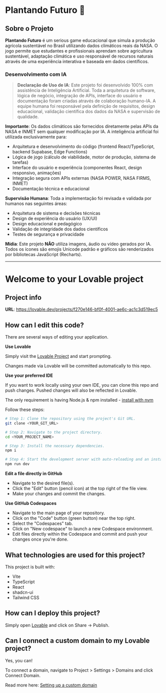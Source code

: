 # Plantando Futuro 🌱

## Sobre o Projeto

**Plantando Futuro** é um serious game educacional que simula a produção agrícola sustentável no Brasil utilizando dados climáticos reais da NASA. O jogo permite que estudantes e profissionais aprendam sobre agricultura sustentável, adaptação climática e uso responsável de recursos naturais através de uma experiência interativa e baseada em dados científicos.

### Desenvolvimento com IA

> **Declaração de Uso de IA**: Este projeto foi desenvolvido 100% com assistência de Inteligência Artificial. Toda a arquitetura de software, lógica de negócio, integração de APIs, interface do usuário e documentação foram criadas através de colaboração humano-IA. A equipe humana foi responsável pela definição de requisitos, design educacional, validação científica dos dados da NASA e supervisão de qualidade.

**Importante**: Os dados climáticos são fornecidos diretamente pelas APIs da NASA e INMET sem qualquer modificação por IA. A inteligência artificial foi utilizada exclusivamente para:
- Arquitetura e desenvolvimento do código (frontend React/TypeScript, backend Supabase, Edge Functions)
- Lógica de jogo (cálculo de viabilidade, motor de produção, sistema de tarefas)
- Interface do usuário e experiência (componentes React, design responsivo, animações)
- Integração segura com APIs externas (NASA POWER, NASA FIRMS, INMET)
- Documentação técnica e educacional

**Supervisão Humana**: Toda a implementação foi revisada e validada por humanos nas seguintes áreas:
- Arquitetura de sistema e decisões técnicas
- Design de experiência do usuário (UX/UI)
- Design educacional e pedagógico
- Validação de integridade dos dados científicos
- Testes de segurança e privacidade

**Mídia**: Este projeto **NÃO** utiliza imagens, áudio ou vídeo gerados por IA. Todos os ícones são emojis Unicode padrão e gráficos são renderizados por bibliotecas JavaScript (Recharts).

---

# Welcome to your Lovable project

## Project info

**URL**: https://lovable.dev/projects/f270e146-bf0f-4001-ae6c-ac1c3d519ec5

## How can I edit this code?

There are several ways of editing your application.

**Use Lovable**

Simply visit the [Lovable Project](https://lovable.dev/projects/f270e146-bf0f-4001-ae6c-ac1c3d519ec5) and start prompting.

Changes made via Lovable will be committed automatically to this repo.

**Use your preferred IDE**

If you want to work locally using your own IDE, you can clone this repo and push changes. Pushed changes will also be reflected in Lovable.

The only requirement is having Node.js & npm installed - [install with nvm](https://github.com/nvm-sh/nvm#installing-and-updating)

Follow these steps:

```sh
# Step 1: Clone the repository using the project's Git URL.
git clone <YOUR_GIT_URL>

# Step 2: Navigate to the project directory.
cd <YOUR_PROJECT_NAME>

# Step 3: Install the necessary dependencies.
npm i

# Step 4: Start the development server with auto-reloading and an instant preview.
npm run dev
```

**Edit a file directly in GitHub**

- Navigate to the desired file(s).
- Click the "Edit" button (pencil icon) at the top right of the file view.
- Make your changes and commit the changes.

**Use GitHub Codespaces**

- Navigate to the main page of your repository.
- Click on the "Code" button (green button) near the top right.
- Select the "Codespaces" tab.
- Click on "New codespace" to launch a new Codespace environment.
- Edit files directly within the Codespace and commit and push your changes once you're done.

## What technologies are used for this project?

This project is built with:

- Vite
- TypeScript
- React
- shadcn-ui
- Tailwind CSS

## How can I deploy this project?

Simply open [Lovable](https://lovable.dev/projects/f270e146-bf0f-4001-ae6c-ac1c3d519ec5) and click on Share -> Publish.

## Can I connect a custom domain to my Lovable project?

Yes, you can!

To connect a domain, navigate to Project > Settings > Domains and click Connect Domain.

Read more here: [Setting up a custom domain](https://docs.lovable.dev/features/custom-domain#custom-domain)
